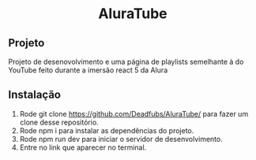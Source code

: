 <h1 align="center"> AluraTube </h1>

## Projeto
Projeto de desenovolvimento e uma página de playlists semelhante à do YouTube feito durante a imersão react 5 da Alura

## Instalação
1. Rode git clone https://github.com/Deadfubs/AluraTube/ para fazer um clone desse repositório.
2. Rode npm i para instalar as dependências do projeto.
3. Rode npm run dev para iniciar o servidor de desenvolvimento.
4. Entre no link que aparecer no terminal.


